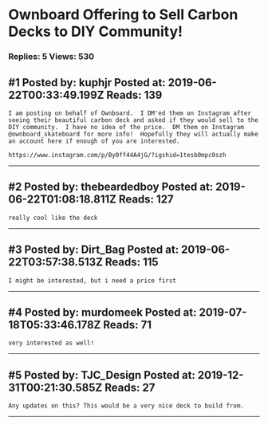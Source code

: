 # Ownboard Offering to Sell Carbon Decks to DIY Community!

### Replies: 5 Views: 530

## \#1 Posted by: kuphjr Posted at: 2019-06-22T00:33:49.199Z Reads: 139

```
I am posting on behalf of Ownboard.  I DM'ed them on Instagram after seeing their beautiful carbon deck and asked if they would sell to the DIY community.  I have no idea of the price.  DM them on Instagram @ownboard_skateboard for more info!  Hopefully they will actually make an account here if enough of you are interested.

https://www.instagram.com/p/By0ff44A4jG/?igshid=1tesb0mpc0szh
```

---
## \#2 Posted by: thebeardedboy Posted at: 2019-06-22T01:08:18.811Z Reads: 127

```
really cool like the deck
```

---
## \#3 Posted by: Dirt_Bag Posted at: 2019-06-22T03:57:38.513Z Reads: 115

```
I might be interested, but i need a price first
```

---
## \#4 Posted by: murdomeek Posted at: 2019-07-18T05:33:46.178Z Reads: 71

```
very interested as well!
```

---
## \#5 Posted by: TJC_Design Posted at: 2019-12-31T00:21:30.585Z Reads: 27

```
Any updates on this? This would be a very nice deck to build from.
```

---
